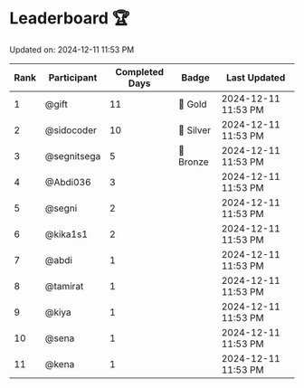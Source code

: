 # Leaderboard 🏆

Updated on: 2024-12-11 11:53 PM

| Rank | Participant       | Completed Days | Badge      | Last Updated         |
|------|-------------------|----------------|------------|----------------------|
| 1    | @gift             | 11             | 🏅 Gold     | 2024-12-11 11:53 PM |
| 2    | @sidocoder        | 10             | 🥈 Silver   | 2024-12-11 11:53 PM |
| 3    | @segnitsega       | 5              | 🥉 Bronze   | 2024-12-11 11:53 PM |
| 4    | @Abdi036          | 3              |            | 2024-12-11 11:53 PM |
| 5    | @segni            | 2              |            | 2024-12-11 11:53 PM |
| 6    | @kika1s1          | 2              |            | 2024-12-11 11:53 PM |
| 7    | @abdi             | 1              |            | 2024-12-11 11:53 PM |
| 8    | @tamirat          | 1              |            | 2024-12-11 11:53 PM |
| 9    | @kiya             | 1              |            | 2024-12-11 11:53 PM |
| 10   | @sena             | 1              |            | 2024-12-11 11:53 PM |
| 11   | @kena             | 1              |            | 2024-12-11 11:53 PM |
